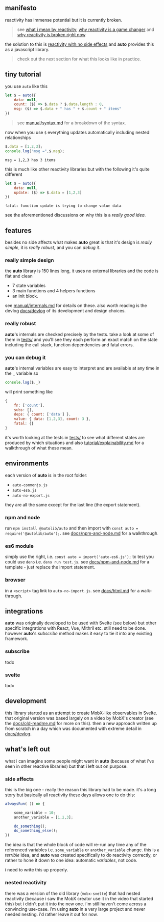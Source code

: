 
## manifesto

reactivity has immense potential but it is currently broken.

> see [what i mean by reactivity](docs/discussion/what-i-mean-by-reactivity.md),
> [why reactivity is a game changer](docs/discussion/why-reactivity-is-a-game-changer.md) and 
> [why reactivity is broken right now](docs/discussion/why-reactivity-is-broken-right-now.md).

the solution to this is [reactivity with no side effects](docs/discussion/reactivity-with-no-side-effects.md)
and **auto** provides this as a javascript library.

> check out the next section for what this looks like in practice.

## tiny tutorial

you use `auto` like this

```js
let $ = auto({
    data: null,
    count: ($) => $.data ? $.data.length : 0,
    msg: ($) => $.data + " has " + $.count + " items"
})
```

> see [manual/syntax.md](docs/manual/syntax.md) for a breakdown of the syntax.

now when you use `$` everything updates automatically
including nested relationships

```js
$.data = [1,2,3];
console.log("msg =",$.msg);
```

```
msg = 1,2,3 has 3 items
```

this is much like other reactivity libraries but with the following
it's quite different

```js
let $ = auto({
    data: null,
    update: ($) => $.data = [1,2,3]
})
```

```
fatal: function update is trying to change value data
```

see the aforementioned discussions on why this is a
_really good idea_.

## features

besides no side affects what makes **auto** great is that it's
design is _really simple_, it is _really robust_, and you can _debug it_.

### really simple design

the **auto** library is 150 lines long, it uses no external libraries
and the code is flat and clean

 - 7 state variables
 - 3 main functions and 4 helpers functions
 - an init block.

see [manual/internals.md](docs/manual/internals.md) for details on these.
also worth reading is the devlog
[docs/devlog](docs/devlog) of its development and design choices.

### really robust

**auto**'s internals are checked precisely by the tests. take a look at
some of them in [tests/](tests/) and you'll see they each perform an exact match
on the state including the call stack, function dependencies and fatal errors.

### you can debug it

**auto**'s internal variables are easy to interpret
and are available at any time in the `_` variable so

```js
console.log($._)
```

will print something like

```js
{
    fn: ['count'],
    subs: [],
    deps: { count: ['data'] },
    value: { data: [1,2,3], count: 3 },
    fatal: {}
}
```

it's worth looking at the tests in [tests/](tests/)
to see what different states are produced by which
situations and also [tutorial/explainability.md](docs/tutorial/explainability.md)
for a walkthrough of what these mean.

## environments

each version of **auto** is in the root folder:

 - `auto-commonjs.js`
 - `auto-es6.js`
 - `auto-no-export.js`

they are all the same except for the last line (the export statement).

### npm and node

run `npm install @autolib/auto`
and then import with `const auto = require('@autolib/auto');`.
see [docs/npm-and-node.md](docs/npm-and-node.md) for
a walkthrough.

### es6 module

simply use the right, i.e. `const auto = import('auto-es6.js');`
to test you could use `deno`
i.e. `deno run test.js`. see
[docs/npm-and-node.md](docs/npm-and-node.md)
for a template - just replace the import statement.

### browser

in a `<script>` tag link to `auto-no-import.js`.
see [docs/html.md](docs/html.md) for a walk-through.

## integrations

**auto** was originally developed to be used with Svelte (see below)
but other specific integrations with React, Vue, Mithril etc.
still need to be done. however **auto**'s _subscribe_ method makes it easy
to tie it into any existing framework.

### subscribe

todo

### svelte

todo

## development

this library started as an attempt to create MobX-like observables
in Svelte. that original version was based largely on a video by MobX's creator
(see the [docs/old-readme.md](docs/old-readme.md) for more on this).
then a new approach written up from scratch in a day which
was documented with extreme detail in [docs/devlog](docs/devlog).

## what's left out

what i can imagine some people might want in **auto**
(because of what i've seen in other reactive libraries)
but that i left out on purpose.

### side affects

this is the big one - really the reason this library had to be made.
it's a long story but basically all reactivity these days allows
one to do this:

```js
alwaysRun( () => {

    some_variable = 10;
    another_variable = [1,2,3];

    do_something();
    do_something_else();
})
```

the idea is that the whole block of code will re-run
any time any of the referenced variables i.e. `some_variable`
or `another_variable` change. this is a _terrible_ idea,
and **auto** was created specifically to do reactivity correctly,
or rather to hone it down to one idea: automatic _variables_,
not code.

i need to write this up properly.

### nested reactivity

there was a version of the old library (`mobx-svelte`)
that had nested reactivity (because i saw the
MobX creator use it in the video that started this)
but i didn't put it into the new one.
i'm still haven't come across a convincing use-case.
i'm using **auto** in a very large project
and never needed nesting. i'd rather leave it
out for now.